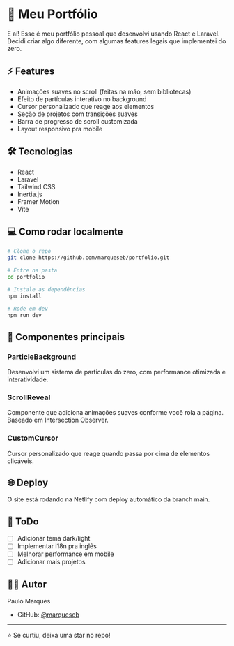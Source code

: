 # 🚀 Meu Portfólio

E aí! Esse é meu portfólio pessoal que desenvolvi usando React e Laravel. Decidi criar algo diferente, com algumas features legais que implementei do zero.

## ⚡ Features

- Animações suaves no scroll (feitas na mão, sem bibliotecas)
- Efeito de partículas interativo no background
- Cursor personalizado que reage aos elementos
- Seção de projetos com transições suaves
- Barra de progresso de scroll customizada
- Layout responsivo pra mobile

## 🛠️ Tecnologias

- React
- Laravel
- Tailwind CSS
- Inertia.js
- Framer Motion
- Vite

## 💻 Como rodar localmente

```bash
# Clone o repo
git clone https://github.com/marqueseb/portfolio.git

# Entre na pasta
cd portfolio

# Instale as dependências
npm install

# Rode em dev
npm run dev
```

## 📱 Componentes principais

### ParticleBackground
Desenvolvi um sistema de partículas do zero, com performance otimizada e interatividade.

### ScrollReveal
Componente que adiciona animações suaves conforme você rola a página. Baseado em Intersection Observer.

### CustomCursor
Cursor personalizado que reage quando passa por cima de elementos clicáveis.

## 🌐 Deploy

O site está rodando na Netlify com deploy automático da branch main.

## 📝 ToDo

- [ ] Adicionar tema dark/light
- [ ] Implementar i18n pra inglês
- [ ] Melhorar performance em mobile
- [ ] Adicionar mais projetos

## 👨‍💻 Autor

Paulo Marques
- GitHub: [@marqueseb](https://github.com/marqueseb)

---
⭐ Se curtiu, deixa uma star no repo!
